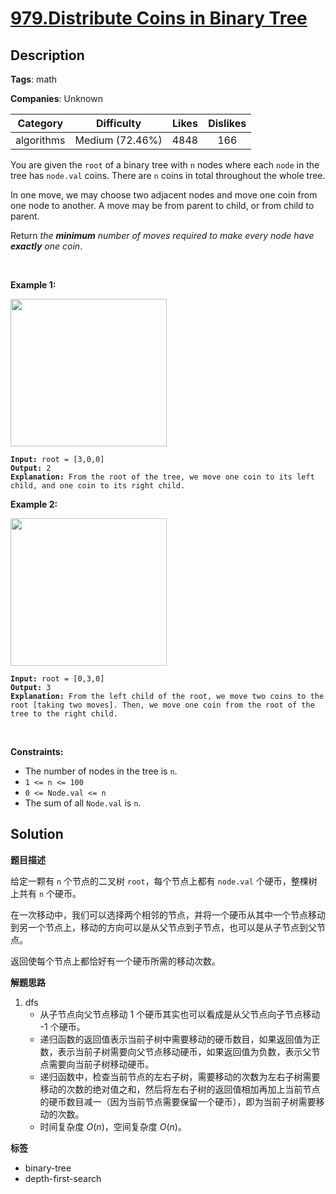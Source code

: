 # [979.Distribute Coins in Binary Tree](https://leetcode.com/problems/distribute-coins-in-binary-tree/description/)

## Description

**Tags**: math

**Companies**: Unknown

|  Category  |   Difficulty    | Likes | Dislikes |
| :--------: | :-------------: | :---: | :------: |
| algorithms | Medium (72.46%) | 4848  |   166    |

<p>You are given the <code>root</code> of a binary tree with <code>n</code> nodes where each <code>node</code> in the tree has <code>node.val</code> coins. There are <code>n</code> coins in total throughout the whole tree.</p>
<p>In one move, we may choose two adjacent nodes and move one coin from one node to another. A move may be from parent to child, or from child to parent.</p>
<p>Return <em>the <strong>minimum</strong> number of moves required to make every node have <strong>exactly</strong> one coin</em>.</p>
<p>&nbsp;</p>
<p><strong class="example">Example 1:</strong></p>
<img alt="" src="https://assets.leetcode.com/uploads/2019/01/18/tree1.png" style="width: 250px; height: 236px;" />
<pre><code><strong>Input:</strong> root = [3,0,0]
<strong>Output:</strong> 2
<strong>Explanation: </strong>From the root of the tree, we move one coin to its left child, and one coin to its right child.</code></pre>
<p><strong class="example">Example 2:</strong></p>
<img alt="" src="https://assets.leetcode.com/uploads/2019/01/18/tree2.png" style="width: 250px; height: 236px;" />
<pre><code><strong>Input:</strong> root = [0,3,0]
<strong>Output:</strong> 3
<strong>Explanation: </strong>From the left child of the root, we move two coins to the root [taking two moves]. Then, we move one coin from the root of the tree to the right child.</code></pre>
<p>&nbsp;</p>
<p><strong>Constraints:</strong></p>
<ul>
  <li>The number of nodes in the tree is <code>n</code>.</li>
  <li><code>1 &lt;= n &lt;= 100</code></li>
  <li><code>0 &lt;= Node.val &lt;= n</code></li>
  <li>The sum of all <code>Node.val</code> is <code>n</code>.</li>
</ul>

## Solution

**题目描述**

给定一颗有 `n` 个节点的二叉树 `root`，每个节点上都有 `node.val` 个硬币，整棵树上共有 `n` 个硬币。

在一次移动中，我们可以选择两个相邻的节点，并将一个硬币从其中一个节点移动到另一个节点上，移动的方向可以是从父节点到子节点，也可以是从子节点到父节点。

返回使每个节点上都恰好有一个硬币所需的移动次数。

**解题思路**

1. dfs
   - 从子节点向父节点移动 1 个硬币其实也可以看成是从父节点向子节点移动 -1 个硬币。
   - 递归函数的返回值表示当前子树中需要移动的硬币数目，如果返回值为正数，表示当前子树需要向父节点移动硬币，如果返回值为负数，表示父节点需要向当前子树移动硬币。
   - 递归函数中，检查当前节点的左右子树，需要移动的次数为左右子树需要移动的次数的绝对值之和，然后将左右子树的返回值相加再加上当前节点的硬币数目减一（因为当前节点需要保留一个硬币），即为当前子树需要移动的次数。
   - 时间复杂度 $O(n)$，空间复杂度 $O(n)$。

**标签**

- binary-tree
- depth-first-search
